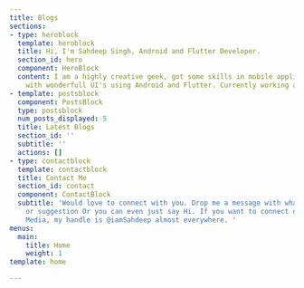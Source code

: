 ```yaml
---
title: Blogs
sections:
- type: heroblock
  template: heroblock
  title: Hi, I'm Sahdeep Singh, Android and Flutter Developer.
  section_id: hero
  component: HeroBlock
  content: I am a highly creative geek, got some skills in mobile application development
    with wonderfull UI's using Android and Flutter. Currently working at BobbleAI.
- template: postsblock
  component: PostsBlock
  type: postsblock
  num_posts_displayed: 5
  title: Latest Blogs
  section_id: ''
  subtitle: ''
  actions: []
- type: contactblock
  template: contactblock
  title: Contact Me
  section_id: contact
  component: ContactBlock
  subtitle: 'Would love to connect with you. Drop me a message with whatever feedback
    or suggestion Or you can even just say Hi. If you want to connect on any Social
    Media, my handle is @iamSahdeep almost everywhere. '
menus:
  main:
    title: Home
    weight: 1
template: home

---
```

